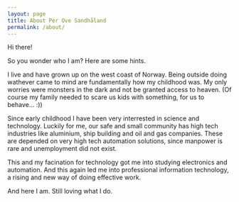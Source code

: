 ```yaml
---
layout: page
title: About Per Ove Sandhåland
permalink: /about/
---
```


Hi there!

So you wonder who I am? Here are some hints.

I live and have grown up on the west coast of Norway.
Being outside doing wathever came to mind are fundamentally how my childhood was.
My only worries were monsters in the dark and not be granted access to heaven.
(Of course my family needed to scare us kids with something, for us to behave... :))

Since early childhood I have been very interrested in science and technology.
Luckily for me, our safe and small community has high tech industries like aluminium, ship building and oil and gas companies.
These are depended on very high tech automation solutions, since manpower is rare and unemployment did not exist.

This and my facination for technology got me into studying electronics and automation.
And this again led me into professional information technology, a rising and new way of doing effective work.

And here I am. Still loving what I do.
